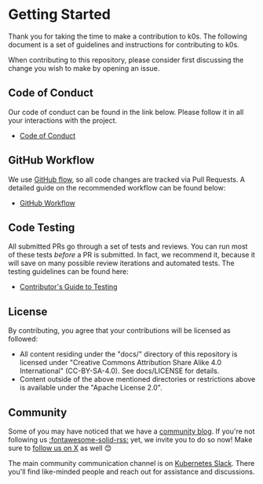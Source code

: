 # Getting Started

Thank you for taking the time to make a contribution to k0s. The following document is a set of guidelines and instructions for contributing to k0s.

When contributing to this repository, please consider first discussing the change you wish to make by opening an issue.

## Code of Conduct

Our code of conduct can be found in the link below. Please follow it in all your interactions with the project.

- [Code of Conduct](CODE_OF_CONDUCT.md)

## GitHub Workflow

We use [GitHub flow], so all code changes are tracked via Pull Requests. A
detailed guide on the recommended workflow can be found below:

- [GitHub Workflow](github_workflow.md)

[GitHub flow]: https://docs.github.com/get-started/quickstart/github-flow

## Code Testing

All submitted PRs go through a set of tests and reviews. You can run most of these tests *before* a PR is submitted.
In fact, we recommend it, because it will save on many possible review iterations and automated tests.
The testing guidelines can be found here:

- [Contributor's Guide to Testing](testing.md)

## License

By contributing, you agree that your contributions will be licensed as followed:

- All content residing under the "docs/" directory of this repository is licensed under "Creative Commons Attribution Share Alike 4.0 International" (CC-BY-SA-4.0). See docs/LICENSE for details.
- Content outside of the above mentioned directories or restrictions above is available under the "Apache License 2.0".

## Community

Some of you may have noticed that we have a [community blog]. If you're not
following us [:fontawesome-solid-rss:][blog-rss] yet, we invite you to do so
now! Make sure to [follow us on X][@k0sproject] as well 😊

The main community communication channel is on [Kubernetes Slack][k8s Slack].
There you'll find like-minded people and reach out for assistance and
discussions.

[community blog]: https://blog.k0sproject.io/
[blog-rss]: https://blog.k0sproject.io/index.xml
[@k0sproject]: https://x.com/k0sproject
[k8s Slack]: https://kubernetes.slack.com/archives/C07VAPJUECS
